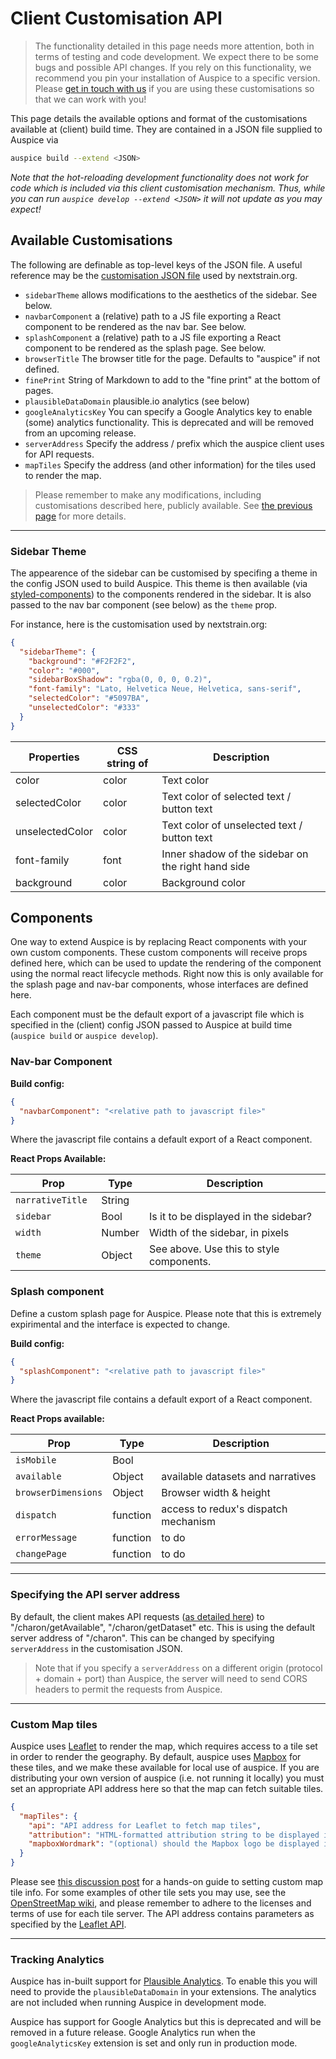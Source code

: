 # Client Customisation API

> The functionality detailed in this page needs more attention, both in terms of testing and code development.
We expect there to be some bugs and possible API changes.
If you rely on this functionality, we recommend you pin your installation of Auspice to a specific version.
Please [get in touch with us](mailto:hello@nextstrain.org) if you are using these customisations so that we can work with you!


This page details the available options and format of the customisations available at (client) build time.
They are contained in a JSON file supplied to Auspice via
```bash
auspice build --extend <JSON>
```


*Note that the hot-reloading development functionality does not work for code which is included via this client customisation mechanism.*
*Thus, while you can run `auspice develop --extend <JSON>` it will not update as you may expect!*


## Available Customisations
The following are definable as top-level keys of the JSON file.
A useful reference may be the [customisation JSON file](https://github.com/nextstrain/nextstrain.org/blob/master/auspice-client/customisations/config.json) used by nextstrain.org.

* `sidebarTheme` allows modifications to the aesthetics of the sidebar. See below.
* `navbarComponent` a (relative) path to a JS file exporting a React component to be rendered as the nav bar. See below.
* `splashComponent` a (relative) path to a JS file exporting a React component to be rendered as the splash page. See below.
* `browserTitle` The browser title for the page. Defaults to "auspice" if not defined.
* `finePrint` String of Markdown to add to the "fine print" at the bottom of pages.
* `plausibleDataDomain` plausible.io analytics (see below)
* `googleAnalyticsKey` You can specify a Google Analytics key to enable (some) analytics functionality. This is deprecated and will be removed from an upcoming release.
* `serverAddress` Specify the address / prefix which the auspice client uses for API requests.
* `mapTiles` Specify the address (and other information) for the tiles used to render the map.


> Please remember to make any modifications, including customisations described here, publicly available. See [the previous page](./index.rst) for more details.

---

### Sidebar Theme

The appearence of the sidebar can be customised by specifing a theme in the config JSON used to build Auspice.
This theme is then available (via [styled-components](https://www.styled-components.com/)) to the components rendered in the sidebar.
It is also passed to the nav bar component (see below) as the `theme` prop.

For instance, here is the customisation used by nextstrain.org:

```json
{
  "sidebarTheme": {
    "background": "#F2F2F2",
    "color": "#000",
    "sidebarBoxShadow": "rgba(0, 0, 0, 0.2)",
    "font-family": "Lato, Helvetica Neue, Helvetica, sans-serif",
    "selectedColor": "#5097BA",
    "unselectedColor": "#333"
  }
}
```


| Properties         | CSS string of       | Description                                       |
| -------------     |---------------      | ------                                            |
| color             | color               |  Text color                                         |
| selectedColor      | color              | Text color of selected text / button text |
| unselectedColor   | color               | Text color of unselected text / button text |
| font-family        | font               |  Inner shadow of the sidebar on the right hand side |
| background        | color               | Background color                                    |



## Components

One way to extend Auspice is by replacing React components with your own custom components.
These custom components will receive props defined here, which can be used to update the rendering of the component using the normal react lifecycle methods.
Right now this is only available for the splash page and nav-bar components, whose interfaces are defined here.

Each component must be the default export of a javascript file which is specified in the (client) config JSON passed to Auspice at build time (`auspice build` or `auspice develop`).


### Nav-bar Component

**Build config:**
```json
{
  "navbarComponent": "<relative path to javascript file>"
}
```

Where the javascript file contains a default export of a React component.

**React Props Available:**

|  Prop            | Type      | Description                                       |
| -----------      |---------  | ------                                            |
| `narrativeTitle` | String |       |
| `sidebar        ` | Bool | Is it to be displayed in the sidebar? |
| `width        ` | Number | Width of the sidebar, in pixels |
| `theme        ` | Object | See above. Use this to style components. |



### Splash component

Define a custom splash page for Auspice. Please note that this is extremely expirimental and the interface is expected to change.

**Build config:**
```json
{
  "splashComponent": "<relative path to javascript file>"
}
```
Where the javascript file contains a default export of a React component.

**React Props available:**

|  Prop         | Type      | Description                                       |
| -----------   |---------  | ------                                            |
| `isMobile` | Bool |       |
| `available` | Object |  available datasets and narratives |
| `browserDimensions` | Object | Browser width & height |
| `dispatch` | function | access to redux's dispatch mechanism |
| `errorMessage` | function | to do |
| `changePage` | function | to do |

---

### Specifying the API server address

By default, the client makes API requests ([as detailed here](requests.md)) to "/charon/getAvailable", "/charon/getDataset" etc.
This is using the default server address of "/charon".
This can be changed by specifying `serverAddress` in the customisation JSON.

> Note that if you specify a `serverAddress` on a different origin (protocol + domain + port) than Auspice, the server will need to send CORS headers to permit the requests from Auspice.

---

### Custom Map tiles

Auspice uses [Leaflet](https://leafletjs.com/) to render the map, which requires access to a tile set in order to render the geography.
By default, auspice uses [Mapbox](https://www.mapbox.com/) for these tiles, and we make these available for local use of auspice.
If you are distributing your own version of auspice (i.e. not running it locally) you must set an appropriate API address here so that the map can fetch suitable tiles.

```json
{
  "mapTiles": {
    "api": "API address for Leaflet to fetch map tiles",
    "attribution": "HTML-formatted attribution string to be displayed in bottom-right-hand corner of map",
    "mapboxWordmark": "(optional) should the Mapbox logo be displayed in the bottom-left of the map? (boolean)"
  }
}
```

Please see [this discussion post](https://discussion.nextstrain.org/t/build-with-newest-nextstrain-ncov-has-api-requests-to-mapbox-403-forbidden/396/11?u=james) for a hands-on guide to setting custom map tile info.
For some examples of other tile sets you may use, see the [OpenStreetMap wiki](https://wiki.openstreetmap.org/wiki/Tile_servers), and please remember to adhere to the licenses and terms of use for each tile server.
The API address contains parameters as specified by the [Leaflet API](https://docs.mapbox.com/api/overview/).

---

### Tracking Analytics

Auspice has in-built support for [Plausible Analytics](https://plausible.io/docs).
To enable this you will need to provide the `plausibleDataDomain` in your extensions.
The analytics are not included when running Auspice in development mode.

Auspice has support for Google Analytics but this is deprecated and will be removed in a future release.
Google Analytics run when the `googleAnalyticsKey` extension is set and only run in production mode.
